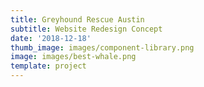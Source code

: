 ```yaml
---
title: Greyhound Rescue Austin
subtitle: Website Redesign Concept
date: '2018-12-18'
thumb_image: images/component-library.png
image: images/best-whale.png
template: project
---
```

